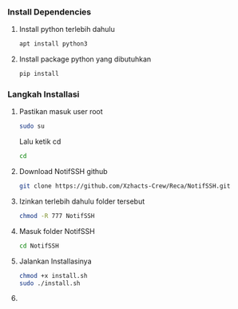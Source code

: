 ### Install Dependencies
  1. Install python terlebih dahulu
     ```bash
     apt install python3
     ```

  2. Install package python yang dibutuhkan
     ```bash
     pip install 

### Langkah Installasi

  1. Pastikan masuk user root
     ```bash
     sudo su
     ```
     Lalu ketik cd
     ```bash
     cd
     ```
  3. Download NotifSSH github
     ```bash
     git clone https://github.com/Xzhacts-Crew/Reca/NotifSSH.git
     ```

  4. Izinkan terlebih dahulu folder tersebut
     ```bash
     chmod -R 777 NotifSSH
     ```

  5. Masuk folder NotifSSH
     ```bash
     cd NotifSSH
     ```

  6. Jalankan Installasinya
     ```bash
     chmod +x install.sh
     sudo ./install.sh
     ```

  7. 
